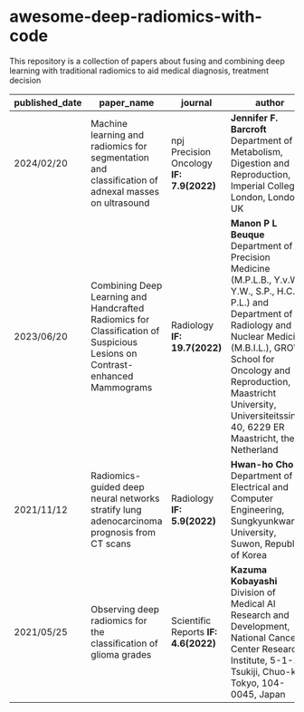 # awesome-deep-radiomics-with-code
This repository is a collection of papers about fusing and combining deep learning with traditional radiomics to aid medical diagnosis, treatment decision

| published_date | paper_name | journal| author | paper | code |
| --- | --- | --- | --- | --- | --- |
| 2024/02/20 | Machine learning and radiomics for segmentation and classification of adnexal masses on ultrasound  | npj Precision Oncology **IF: 7.9(2022)** | **Jennifer F. Barcroft** <br>Department of Metabolism, Digestion and Reproduction, Imperial College London, London, UK | [Link](https://www.nature.com/articles/s41698-024-00527-8.pdf) | [Link](https://github.com/Cancer-Imaging-Group/adnexal-mass-classifier) |
| 2023/06/20 | Combining Deep Learning and Handcrafted Radiomics for Classification of Suspicious Lesions on Contrast-enhanced Mammograms  | Radiology **IF: 19.7(2022)** | **Manon P L Beuque** <br>Department of Precision Medicine (M.P.L.B., Y.v.W., Y.W., S.P., H.C.W., P.L.) and Department of Radiology and Nuclear Medicine (M.B.I.L.), GROW School for Oncology and Reproduction, Maastricht University, Universiteitssingel 40, 6229 ER Maastricht, the Netherland | [Link](https://pubs.rsna.org/doi/10.1148/radiol.221843?url_ver=Z39.88-2003&rfr_id=ori:rid:crossref.org&rfr_dat=cr_pub%20%200pubmed) | [Link](https://github.com/Hwan-ho/RGDL) |
| 2021/11/12 | Radiomics-guided deep neural networks stratify lung adenocarcinoma prognosis from CT scans  | Radiology **IF: 5.9(2022)** | **Hwan-ho Cho** <br>Department of Electrical and Computer Engineering, Sungkyunkwan University, Suwon, Republic of Korea | [Link](https://www.nature.com/articles/s42003-021-02814-7.pdf) | [Link](https://github.com/Hwan-ho/RGDL) |
| 2021/05/25 | Observing deep radiomics for the classification of glioma grades  | Scientific Reports  **IF: 4.6(2022)** | **Kazuma Kobayashi** <br>Division of Medical AI Research and Development, National Cancer Center Research Institute, 5-1-1 Tsukiji, Chuo-ku, Tokyo, 104-0045, Japan | [Link](https://www.nature.com/articles/s41598-021-90555-2.pdf) | [Link](https://github.com/Kaz-K/deep-radiomics-glioma) |
